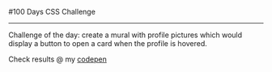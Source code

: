 #100 Days CSS Challenge

---

Challenge of the day: create a mural with profile pictures which would display a button to open a card when the profile is hovered.

Check results @ my [codepen](https://codepen.io/jennifer-ellen-magpantay/pen/mdRBMMX?editors=1100)